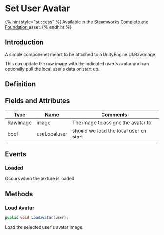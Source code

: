 # Set User Avatar

{% hint style="success" %}
Available in the Steamworks [Complete ](https://assetstore.unity.com/packages/tools/utilities/ux-v2-complete-201905)and [Foundation ](https://assetstore.unity.com/packages/tools/utilities/ux-v2-foundation-202671)asset.
{% endhint %}

## Introduction

A simple componenet meant to be attached to a UnityEngine.UI.RawImage

This can update the raw image with the indicated user's avatar and can optionally pull the local user's data on start up.

## Definition

## Fields and Attributes

| Type     | Name         | Comments                               |
| -------- | ------------ | -------------------------------------- |
| RawImage | image        | The image to assigne the avatar to     |
| bool     | useLocaluser | should we load the local user on start |



## Events

### Loaded

Occurs when the texture is loaded

## Methods

### Load Avatar

```csharp
public void LoadAvatar(user);
```

Load the selected user's avatar image.
